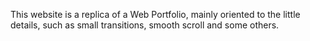 This website is a replica of a Web Portfolio, mainly oriented to the little details, such as small transitions, smooth scroll and some others.
